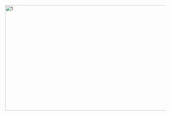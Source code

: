 <img width="1583" height="333" alt="1" src="https://github.com/user-attachments/assets/4ca02b8d-f74c-445e-b38f-277f7ca62c4b" />
